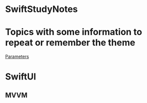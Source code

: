 # SwiftStudyNotes
# Topics with some information to repeat or remember the theme
[Parameters](https://github.com/EgorNesterenkoSPB/SwiftStudyNotes#MVVM)
# SwiftUI
## MVVM
